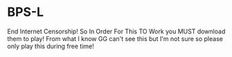 # BPS-L
End Internet Censorship!
So In Order For This TO Work you MUST download them to play!
From what I know GG can't see this but I'm not sure so please only play this during free time!
